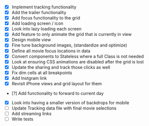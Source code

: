 - [X] Implement tracking functionality
- [X] Add the trailer functionality
- [X] Add focus functionality to the grid
- [X] Add loading screen / icon
- [X] Look into lazy loading each screen
- [X] Add feature to only animate the grid that is currently in view
- [X] Design mobile view
- [X] Fine tune background images, (standardize and optimize)
- [X] Define all movie focus locations in data
- [X] Convert components to Stateless where a full Class is not needed
- [X] Look at ensuring CSS animations are disabled after the grid is lost
- [X] Update the sharing and track those clicks as well
- [X] Fix dim cells at all breakpoints
- [X] Add Instgram link
- [X] Revisit iPhone views and grid layout for them
- [?] Add functionality to forward to current day
- [X] Look into having a smaller version of backdrops for mobile
- [ ] Update Tracking data file with final movie selections
- [ ] Add streaming links
- [ ] Write tests
